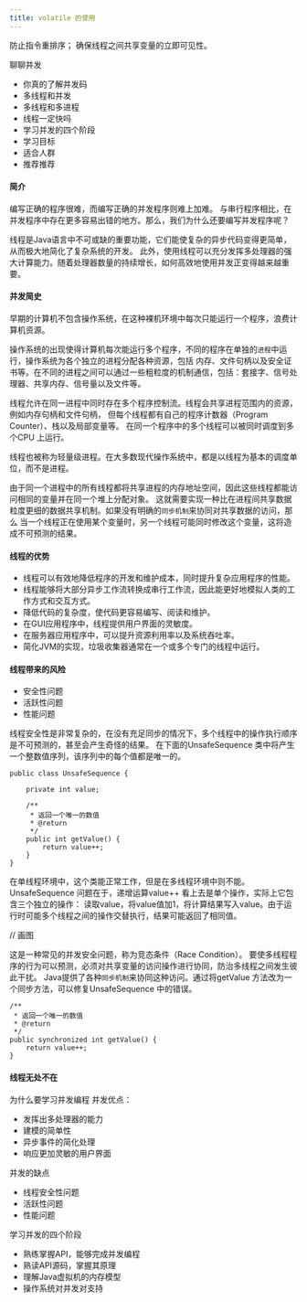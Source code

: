 ```yaml
---
title: volatile 的使用
---
```


防止指令重排序；
确保线程之间共享变量的立即可见性。

聊聊并发
- 你真的了解并发码
- 多线程和并发
- 多线程和多进程
- 线程一定快吗
- 学习并发的四个阶段
- 学习目标
- 适合人群
- 推荐推荐


#### 简介
编写正确的程序很难，而编写正确的并发程序则难上加难。
与串行程序相比，在并发程序中存在更多容易出错的地方。那么，我们为什么还要编写并发程序呢？

线程是Java语言中不可或缺的重要功能，它们能使复杂的异步代码变得更简单，从而极大地简化了复杂系统的开发。
此外，使用线程可以充分发挥多处理器的强大计算能力。随着处理器数量的持续增长，如何高效地使用并发正变得越来越重要。

#### 并发简史
早期的计算机不包含操作系统，在这种裸机环境中每次只能运行一个程序，浪费计算机资源。

操作系统的出现使得计算机每次能运行多个程序，不同的程序在单独的`进程`中运行，操作系统为各个独立的进程分配各种资源，包括
内存、文件句柄以及安全证书等。在不同的进程之间可以通过一些粗粒度的机制通信，包括：套接字、信号处理器、共享内存、信号量以及文件等。

线程允许在同一进程中同时存在多个程序控制流。线程会共享进程范围内的资源，例如内存句柄和文件句柄，
但每个线程都有自己的程序计数器（Program Counter）、栈以及局部变量等。
在同一个程序中的多个线程可以被同时调度到多个CPU 上运行。

线程也被称为轻量级进程。在大多数现代操作系统中，都是以线程为基本的调度单位，而不是进程。

由于同一个进程中的所有线程都将共享进程的内存地址空间，因此这些线程都能访问相同的变量并在同一个堆上分配对象。
这就需要实现一种比在进程间共享数据粒度更细的数据共享机制。如果没有明确的`同步机制`来协同对共享数据的访问，那么
当一个线程正在使用某个变量时，另一个线程可能同时修改这个变量，这将造成不可预测的结果。

#### 线程的优势
- 线程可以有效地降低程序的开发和维护成本，同时提升复杂应用程序的性能。
- 线程能够将大部分异步工作流转换成串行工作流，因此能更好地模拟人类的工作方式和交互方式。
- 降低代码的复杂度，使代码更容易编写、阅读和维护。
- 在GUI应用程序中，线程提供用户界面的灵敏度。
- 在服务器应用程序中，可以提升资源利用率以及系统吞吐率。
- 简化JVM的实现，垃圾收集器通常在一个或多个专门的线程中运行。


#### 线程带来的风险
- 安全性问题
- 活跃性问题
- 性能问题

线程安全性是非常复杂的，在没有充足同步的情况下，多个线程中的操作执行顺序是不可预测的，甚至会产生奇怪的结果。
在下面的UnsafeSequence 类中将产生一个整数值序列，该序列中的每个值都是唯一的。
```text
public class UnsafeSequence {
    
    private int value;

    /**
     * 返回一个唯一的数值
     * @return
     */
    public int getValue() {
        return value++;
    }
}
```
在单线程环境中，这个类能正常工作，但是在多线程环境中则不能。
UnsafeSequence 问题在于，递增运算value++ 看上去是单个操作，实际上它包含三个独立的操作：
读取value，将value值加1，将计算结果写入value。由于运行时可能多个线程之间的操作交替执行，结果可能返回了相同值。

// 画图

这是一种常见的并发安全问题，称为竞态条件（Race Condition）。
要使多线程程序的行为可以预测，必须对共享变量的访问操作进行协同，防治多线程之间发生彼此干扰。
Java提供了各种`同步机制`来协同这种访问。通过将getValue 方法改为一个同步方法，可以修复UnsafeSequence 中的错误。
```text
/**
 * 返回一个唯一的数值
 * @return
 */
public synchronized int getValue() {
    return value++;
}
```


#### 线程无处不在


为什么要学习并发编程
并发优点：
- 发挥出多处理器的能力
- 建模的简单性
- 异步事件的简化处理
- 响应更加灵敏的用户界面

并发的缺点
- 线程安全性问题
- 活跃性问题
- 性能问题


学习并发的四个阶段
- 熟练掌握API，能够完成并发编程
- 熟读API源码，掌握其原理
- 理解Java虚拟机的内存模型
- 操作系统对并发对支持
































